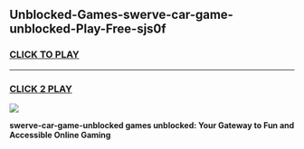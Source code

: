 
## Unblocked-Games-swerve-car-game-unblocked-Play-Free-sjs0f
<h3>
<a href="https://premium76.site?title=swerve-car-game-unblocked&ref=23A">CLICK TO PLAY</a></h3>
<hr>

<h3>
<a href="https://premium76.site?title=swerve-car-game-unblocked&ref=23A">CLICK 2 PLAY</a>
  
</h3>

<a href="https://premium76.site?title=swerve-car-game-unblocked&ref=23A"><img src="https://clearcache.store/games.png"></a>


**swerve-car-game-unblocked games unblocked: Your Gateway to Fun and Accessible Online Gaming**
